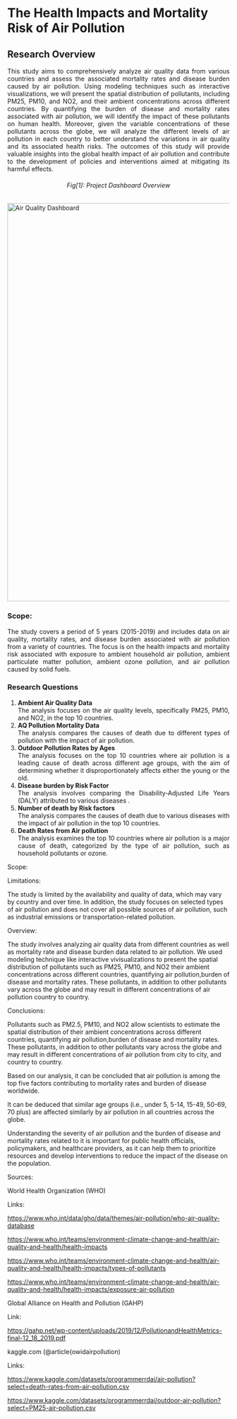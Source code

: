 <h1>The Health Impacts and Mortality Risk of Air Pollution</h1>
<h2>Research Overview</h2>
<p align="justify">This study aims to comprehensively analyze air quality data from various countries and assess the associated mortality rates and disease burden caused by air pollution. Using modeling techniques such as interactive visualizations, we will present the spatial distribution of pollutants, including PM25, PM10, and NO2, and their ambient concentrations across different countries. By quantifying the burden of disease and mortality rates associated with air pollution, we will identify the impact of these pollutants on human health. Moreover, given the variable concentrations of these pollutants across the globe, we will analyze the different levels of air pollution in each country to better understand the variations in air quality and its associated health risks. The outcomes of this study will provide valuable insights into the global health impact of air pollution and contribute to the development of policies and interventions aimed at mitigating its harmful effects.<p>
<h6 align="center">Fig[1]: Project Dashboard Overview</h6>
<img align="center" src="https://user-images.githubusercontent.com/114210481/221664041-0066fd05-0402-494c-ab89-2633a06173d4.png" width="900px" alt="Air Quality Dashboard">

<h3>Scope:</h3>
<p align="justify">The study covers a period of 5 years (2015-2019) and includes data on air quality, mortality rates, and disease burden associated with air pollution from a variety of countries. The focus is on the health impacts and mortality risk associated with exposure to ambient household air pollution, ambient particulate matter pollution, ambient ozone pollution, and air pollution caused by solid fuels.</p>

<h3>Research Questions</h3>
<ol align="justify">
<li><b>Ambient Air Quality Data</b></li>
The analysis focuses on the air quality levels, specifically PM25, PM10, and NO2, in the top 10 countries.

<li><b>AQ Pollution Mortality Data</b></li>
The analysis compares the causes of death due to different types of pollution with the impact of air pollution.

<li><b>Outdoor Pollution Rates by Ages</b></li>
The analysis focuses on the top 10 countries where air pollution is a leading cause of death across different age groups, with the aim of determining whether it disproportionately affects either the young or the old.

<li><b>Disease burden by Risk Factor</b></li>
The analysis involves comparing the Disability-Adjusted Life Years (DALY) attributed to various diseases .

<li><b>Number of death by Risk factors</b></li>
The analysis compares the causes of death due to various diseases with the impact of air pollution in the top 10 countries.

<li><b>Death Rates from Air pollution</b></li>
The analysis examines the top 10 countries where air pollution is a major cause of death, categorized by the type of air pollution, such as household pollutants or ozone.
</ol>

Scope:





Limitations:


The study is limited by the availability and quality of data, which may vary by country and over time. In addition, the study focuses on selected types of air pollution and does not cover all possible sources of air pollution, such as industrial emissions or transportation-related pollution.



Overview:


The study involves analyzing air quality data from different countries as well as mortality rate and disease burden data related to air pollution. We used modeling technique like interactive vivisualizations to present the spatial distribution of pollutants such as PM25, PM10, and NO2 their ambient concentrations across different countries, quantifying air pollution,burden of disease and mortality rates. These pollutants, in addition to other pollutants vary across the globe and may result in different concentrations of air pollution  country to country.


Conclusions:

Pollutants such as PM2.5, PM10, and NO2 allow scientists to estimate the spatial distribution of their ambient concentrations across different countries, quantifying air pollution,burden of disease and mortality rates. These pollutants, in addition to other pollutants vary across the globe and may result in different concentrations of air pollution from city to city, and country to country.

Based on our analysis, it can be concluded that air pollution is among the top five factors contributing to mortality rates and burden of disease worldwide.

It can be deduced that similar age groups (i.e., under 5, 5-14, 15-49, 50-69, 70 plus) are affected similarly by air pollution in all countries across the globe.

Understanding the severity of air pollution and the burden of disease and mortality rates related to it is important for public health officials, policymakers, and healthcare providers, as it can help them to prioritize resources and develop interventions to reduce the impact of the disease on the population.






Sources:

World Health Organization (WHO)

Links: 

https://www.who.int/data/gho/data/themes/air-pollution/who-air-quality-database

https://www.who.int/teams/environment-climate-change-and-health/air-quality-and-health/health-impacts

https://www.who.int/teams/environment-climate-change-and-health/air-quality-and-health/health-impacts/types-of-pollutants

https://www.who.int/teams/environment-climate-change-and-health/air-quality-and-health/health-impacts/exposure-air-pollution
       


Global Alliance on Health and Pollution (GAHP)  

Link: 

https://gahp.net/wp-content/uploads/2019/12/PollutionandHealthMetrics-final-12_18_2019.pdf



kaggle.com (@article{owidairpollution)

Links: 

https://www.kaggle.com/datasets/programmerrdai/air-pollution?select=death-rates-from-air-pollution.csv

https://www.kaggle.com/datasets/programmerrdai/outdoor-air-pollution?select=PM25-air-pollution.csv



